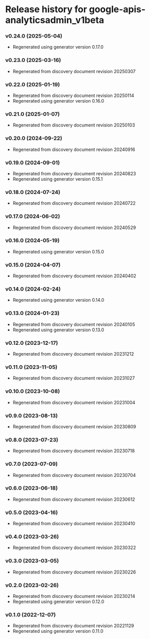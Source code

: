# Release history for google-apis-analyticsadmin_v1beta

### v0.24.0 (2025-05-04)

* Regenerated using generator version 0.17.0

### v0.23.0 (2025-03-16)

* Regenerated from discovery document revision 20250307

### v0.22.0 (2025-01-19)

* Regenerated from discovery document revision 20250114
* Regenerated using generator version 0.16.0

### v0.21.0 (2025-01-07)

* Regenerated from discovery document revision 20250103

### v0.20.0 (2024-09-22)

* Regenerated from discovery document revision 20240916

### v0.19.0 (2024-09-01)

* Regenerated from discovery document revision 20240823
* Regenerated using generator version 0.15.1

### v0.18.0 (2024-07-24)

* Regenerated from discovery document revision 20240722

### v0.17.0 (2024-06-02)

* Regenerated from discovery document revision 20240529

### v0.16.0 (2024-05-19)

* Regenerated using generator version 0.15.0

### v0.15.0 (2024-04-07)

* Regenerated from discovery document revision 20240402

### v0.14.0 (2024-02-24)

* Regenerated using generator version 0.14.0

### v0.13.0 (2024-01-23)

* Regenerated from discovery document revision 20240105
* Regenerated using generator version 0.13.0

### v0.12.0 (2023-12-17)

* Regenerated from discovery document revision 20231212

### v0.11.0 (2023-11-05)

* Regenerated from discovery document revision 20231027

### v0.10.0 (2023-10-08)

* Regenerated from discovery document revision 20231004

### v0.9.0 (2023-08-13)

* Regenerated from discovery document revision 20230809

### v0.8.0 (2023-07-23)

* Regenerated from discovery document revision 20230718

### v0.7.0 (2023-07-09)

* Regenerated from discovery document revision 20230704

### v0.6.0 (2023-06-18)

* Regenerated from discovery document revision 20230612

### v0.5.0 (2023-04-16)

* Regenerated from discovery document revision 20230410

### v0.4.0 (2023-03-26)

* Regenerated from discovery document revision 20230322

### v0.3.0 (2023-03-05)

* Regenerated from discovery document revision 20230226

### v0.2.0 (2023-02-26)

* Regenerated from discovery document revision 20230214
* Regenerated using generator version 0.12.0

### v0.1.0 (2022-12-07)

* Regenerated from discovery document revision 20221129
* Regenerated using generator version 0.11.0

